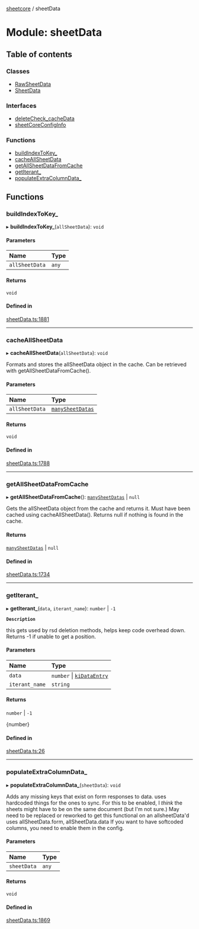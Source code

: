 [sheetcore](../docs.md) / sheetData

# Module: sheetData

## Table of contents

### Classes

- [RawSheetData](../classes/sheetData.RawSheetData.md)
- [SheetData](../classes/sheetData.SheetData.md)

### Interfaces

- [deleteCheck\_cacheData](../interfaces/sheetData.deleteCheck_cacheData.md)
- [sheetCoreConfigInfo](../interfaces/sheetData.sheetCoreConfigInfo.md)

### Functions

- [buildIndexToKey\_](sheetData.md#buildindextokey_)
- [cacheAllSheetData](sheetData.md#cacheallsheetdata)
- [getAllSheetDataFromCache](sheetData.md#getallsheetdatafromcache)
- [getIterant\_](sheetData.md#getiterant_)
- [populateExtraColumnData\_](sheetData.md#populateextracolumndata_)

## Functions

### buildIndexToKey\_

▸ **buildIndexToKey_**(`allSheetData`): `void`

#### Parameters

| Name | Type |
| :------ | :------ |
| `allSheetData` | `any` |

#### Returns

`void`

#### Defined in

[sheetData.ts:1881](https://github.com/texas-mcallen-mission/sheetCore/blob/adbb6f0/sheetData.ts#L1881)

___

### cacheAllSheetData

▸ **cacheAllSheetData**(`allSheetData`): `void`

Formats and stores the allSheetData object in the cache. Can be retrieved with getAllSheetDataFromCache().

#### Parameters

| Name | Type |
| :------ | :------ |
| `allSheetData` | [`manySheetDatas`](../interfaces/typescript_interfaces.manySheetDatas.md) |

#### Returns

`void`

#### Defined in

[sheetData.ts:1788](https://github.com/texas-mcallen-mission/sheetCore/blob/adbb6f0/sheetData.ts#L1788)

___

### getAllSheetDataFromCache

▸ **getAllSheetDataFromCache**(): [`manySheetDatas`](../interfaces/typescript_interfaces.manySheetDatas.md) \| ``null``

Gets the allSheetData object from the cache and returns it. Must have been cached using cacheAllSheetData(). Returns null if nothing is found in the cache.

#### Returns

[`manySheetDatas`](../interfaces/typescript_interfaces.manySheetDatas.md) \| ``null``

#### Defined in

[sheetData.ts:1734](https://github.com/texas-mcallen-mission/sheetCore/blob/adbb6f0/sheetData.ts#L1734)

___

### getIterant\_

▸ **getIterant_**(`data`, `iterant_name`): `number` \| ``-1``

**`Description`**

this gets used by rsd deletion methods, helps keep code overhead down.
Returns -1 if unable to get a position.

#### Parameters

| Name | Type |
| :------ | :------ |
| `data` | `number` \| [`kiDataEntry`](../interfaces/typescript_interfaces.kiDataEntry.md) |
| `iterant_name` | `string` |

#### Returns

`number` \| ``-1``

{number}

#### Defined in

[sheetData.ts:26](https://github.com/texas-mcallen-mission/sheetCore/blob/adbb6f0/sheetData.ts#L26)

___

### populateExtraColumnData\_

▸ **populateExtraColumnData_**(`sheetData`): `void`

Adds any missing keys that exist on form responses to data.
uses hardcoded things for the ones to sync.
For this to be enabled, I *think* the sheets might have to be on the same document (but I'm not sure.)
May need to be replaced or reworked to get this functional on an allsheetData'd
uses allSheetData.form, allSheetData.data
If you want to have softcoded columns, you need to enable them in the config.

#### Parameters

| Name | Type |
| :------ | :------ |
| `sheetData` | `any` |

#### Returns

`void`

#### Defined in

[sheetData.ts:1869](https://github.com/texas-mcallen-mission/sheetCore/blob/adbb6f0/sheetData.ts#L1869)

